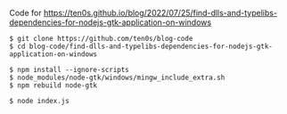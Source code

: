 Code for https://ten0s.github.io/blog/2022/07/25/find-dlls-and-typelibs-dependencies-for-nodejs-gtk-application-on-windows

```
$ git clone https://github.com/ten0s/blog-code
$ cd blog-code/find-dlls-and-typelibs-dependencies-for-nodejs-gtk-application-on-windows
```

```
$ npm install --ignore-scripts
$ node_modules/node-gtk/windows/mingw_include_extra.sh
$ npm rebuild node-gtk
```

```
$ node index.js
```
